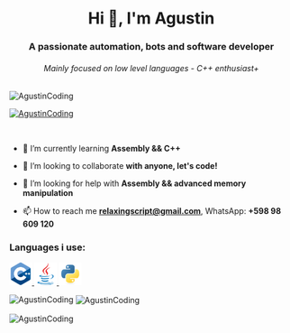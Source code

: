 <h1 align="center">Hi 👋, I'm Agustin</h1>
<h3 align="center">A passionate automation, bots and software developer</h3>
<h6 align="center">Mainly focused on low level languages - C++ enthusiast+</h6>

<p align="left"> <img src="https://komarev.com/ghpvc/?username=AgustinCoding&label=Profile%20views&color=0e75b6&style=flat" alt="AgustinCoding" /> </p>

<p align="left"> <a href="https://github.com/ryo-ma/github-profile-trophy"><img src="https://github-profile-trophy.vercel.app/?username=AgustinCoding" alt="AgustinCoding" /></a> </p>

<p align="left"> <a href="https://twitter.com/" target="blank"><img src="https://img.shields.io/twitter/follow/?logo=twitter&style=for-the-badge" alt="" /></a> </p>

- 🌱 I’m currently learning **Assembly && C++**

- 👯 I’m looking to collaborate **with anyone, let's code!**

- 🤝 I’m looking for help with **Assembly && advanced memory manipulation**

- 📫 How to reach me **relaxingscript@gmail.com**, WhatsApp: **+598 98 609 120**


<h3 align="left">Languages i use:</h3>
<p align="left"> <a href="https://www.w3schools.com/cpp/" target="_blank" rel="noreferrer"> <img src="https://raw.githubusercontent.com/devicons/devicon/master/icons/cplusplus/cplusplus-original.svg" alt="cplusplus" width="40" height="40"/> </a> <a href="https://www.java.com" target="_blank" rel="noreferrer"> <img src="https://raw.githubusercontent.com/devicons/devicon/master/icons/java/java-original.svg" alt="java" width="40" height="40"/> </a> <a href="https://www.python.org" target="_blank" rel="noreferrer"> <img src="https://raw.githubusercontent.com/devicons/devicon/master/icons/python/python-original.svg" alt="python" width="40" height="40"/> </a> </p>

<p><img align="left" src="https://github-readme-stats.vercel.app/api/top-langs?username=AgustinCoding&show_icons=true&locale=en&layout=compact" alt="AgustinCoding" /></p>

<p>&nbsp;<img align="center" src="https://github-readme-stats.vercel.app/api?username=AgustinCoding&show_icons=true&locale=en" alt="AgustinCoding" /></p>

<p><img align="center" src="https://github-readme-streak-stats.herokuapp.com/?user=AgustinCoding&" alt="AgustinCoding" /></p>

